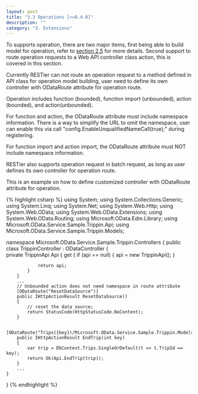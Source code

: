 ```yaml
---
layout: post
title: "3.3 Operations [>=0.4.0]"
description: ""
category: "3. Extensions"
---
```


To supports operation, there are two major items, first being able to build model for operation, refer to [section 2.5](http://odata.github.io/RESTier/#02-05-Model-building-0-5-0) for more details. Second support to route operation requests to a Web API controller class action, this is covered in this section.

Currently RESTier can not route an operation request to a method defined in API class for operation model building, user need to define its own controller with ODataRoute attribute for operation route.

Operation includes function (bounded), function import (unbounded), action (bounded), and action(unbounded). 

For function and action, the ODataRoute attribute must include namespace information. There is a way to simplify the URL to omit the namespace, user can enable this via call "config.EnableUnqualifiedNameCall(true);" during registering.

For function import and action import, the ODataRoute attribute must NOT include namespace information.
 
RESTier also supports operation request in batch request, as long as user defines its own controller for operation route.
 
This is an example on how to define customized controller with ODataRoute attribute for operation.

{% highlight csharp %}
using System;
using System.Collections.Generic;
using System.Linq;
using System.Net;
using System.Web.Http;
using System.Web.OData;
using System.Web.OData.Extensions;
using System.Web.OData.Routing;
using Microsoft.OData.Edm.Library;
using Microsoft.OData.Service.Sample.Trippin.Api;
using Microsoft.OData.Service.Sample.Trippin.Models;

namespace Microsoft.OData.Service.Sample.Trippin.Controllers
{
    public class TrippinController : ODataController
    {        
        private TrippinApi Api
        {
            get
            {
                if (api == null)
                {
                    api = new TrippinApi();
                }
                
                return api;
            }
        }
        ...
        // Unbounded action does not need namespace in route attribute
        [ODataRoute("ResetDataSource")]
        public IHttpActionResult ResetDataSource()
        {
            // reset the data source;
            return StatusCode(HttpStatusCode.NoContent);
        }

        [ODataRoute("Trips({key})/Microsoft.OData.Service.Sample.Trippin.Models.EndTrip")]
        public IHttpActionResult EndTrip(int key)
        {
            var trip = DbContext.Trips.SingleOrDefault(t => t.TripId == key);
            return Ok(Api.EndTrip(trip));
        }
        ...
    }
}
{% endhighlight %}